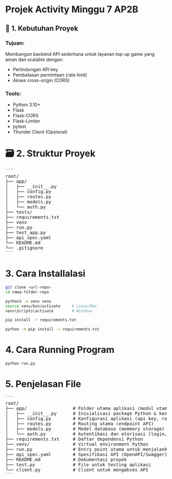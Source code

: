 # Projek Activity Minggu 7 AP2B

## 🧾 1. Kebutuhan Proyek
### Tujuan:
Membangun backend API sederhana untuk layanan top-up game yang aman dan scalable dengan:
- Perlindungan API key
- Pembatasan permintaan (rate limit)
- Akses cross-origin (CORS)

### Tools:
- Python 3.10+
- Flask
- Flask-CORS
- Flask-Limiter
- pytest
- Thunder Client (Opsional)

# 🗃️ 2. Struktur Proyek
<pre>```
root/
├── app/
│   ├── __init__.py
│   ├── config.py
│   ├── routes.py
│   ├── models.py
│   └── auth.py
├── tests/
├── requirements.txt
├── venv
├── run.py
├── test_app.py
├── api_spec.yaml
└── README.md
└── .gitignore  
```</pre>

# 3. Cara Installalasi
```bash
git clone <url-repo>
cd nama-folder-repo
```

```bash
python3 -m venv venv
source venv/bin/activate     # Linux/Mac
venv\Scripts\activate        # Windows
```

```bash
pip install -r requirements.txt
```

```bash
python -m pip install -r requirements.txt
```

# 4. Cara Running Program
```bash
python run.py
```

# 5. Penjelasan File
<pre>```
root/
├── app/                 # Folder utama aplikasi (modul utama)
│   ├── __init__.py      # Inisialisasi package Python & konfigurasi Flask 
│   ├── config.py        # Konfigurasi aplikasi (api key, rate limit, cors)
│   ├── routes.py        # Routing utama (endpoint API)
│   ├── models.py        # Model database (memmory storage)
│   └── auth.py          # Autentikasi dan otorisasi (login, token, dll)
├── requirements.txt     # Daftar dependensi Python
├── venv/                # Virtual environment Python 
├── run.py               # Entry point utama untuk menjalankan aplikasi Flask
├── api_spec.yaml        # Spesifikasi API (OpenAPI/Swagger)
├── README.md            # Dokumentasi proyek
├── test.py              # File untuk testing aplikasi
└── client.py            # Client untuk mengakses API
```</pre>
